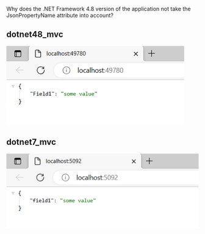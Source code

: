 Why does the .NET Framework 4.8 version of the application not take the JsonPropertyName attribute into account?

## dotnet48_mvc
![](/images/dotnet48_mvc.png)
## dotnet7_mvc
![](/images/dotnet7_mvc.png)

